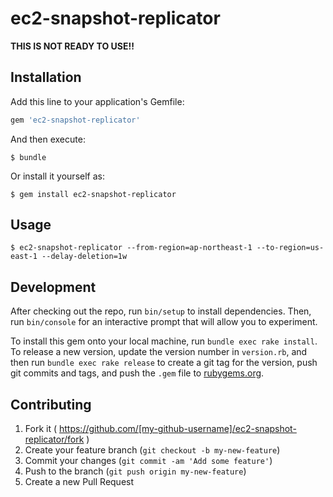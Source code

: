 # ec2-snapshot-replicator

**THIS IS NOT READY TO USE!!**

## Installation

Add this line to your application's Gemfile:

```ruby
gem 'ec2-snapshot-replicator'
```

And then execute:

    $ bundle

Or install it yourself as:

    $ gem install ec2-snapshot-replicator

## Usage

```
$ ec2-snapshot-replicator --from-region=ap-northeast-1 --to-region=us-east-1 --delay-deletion=1w
```

## Development

After checking out the repo, run `bin/setup` to install dependencies. Then, run `bin/console` for an interactive prompt that will allow you to experiment.

To install this gem onto your local machine, run `bundle exec rake install`. To release a new version, update the version number in `version.rb`, and then run `bundle exec rake release` to create a git tag for the version, push git commits and tags, and push the `.gem` file to [rubygems.org](https://rubygems.org).

## Contributing

1. Fork it ( https://github.com/[my-github-username]/ec2-snapshot-replicator/fork )
2. Create your feature branch (`git checkout -b my-new-feature`)
3. Commit your changes (`git commit -am 'Add some feature'`)
4. Push to the branch (`git push origin my-new-feature`)
5. Create a new Pull Request
